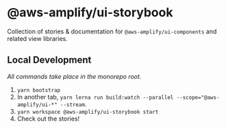 # @aws-amplify/ui-storybook

Collection of stories & documentation for `@aws-amplify/ui-components` and related view libraries.

## Local Development

_All commands take place in the monorepo root._

1. `yarn bootstrap`
1. In another tab, `yarn lerna run build:watch --parallel --scope="@aws-amplify/ui-*" --stream`.
1. `yarn workspace @aws-amplify/ui-storybook start`
1. Check out the stories!
